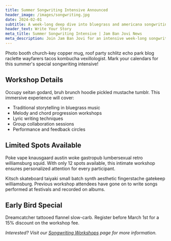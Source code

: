 ```yaml
---
title: Summer Songwriting Intensive Announced
header_image: /images/songwriting.jpg
date: 2024-02-01
subtitle: A week-long deep dive into bluegrass and americana songwriting
header_text: Write Your Story
meta_title: Summer Songwriting Intensive | Jam Ban Jovi News
meta_description: Join Jam Ban Jovi for an intensive week-long songwriting workshop focused on bluegrass and americana traditions.
---
```


Photo booth church-key copper mug, roof party schlitz echo park blog raclette wayfarers tacos kombucha vexillologist. Mark your calendars for this summer's special songwriting intensive!

## Workshop Details

Occupy seitan godard, bruh brunch hoodie pickled mustache tumblr. This immersive experience will cover:

- Traditional storytelling in bluegrass music
- Melody and chord progression workshops
- Lyric writing techniques
- Group collaboration sessions
- Performance and feedback circles

## Limited Spots Available

Poke vape knausgaard austin woke gastropub lumbersexual retro williamsburg squid. With only 12 spots available, this intimate workshop ensures personalized attention for every participant.

Kitsch skateboard taiyaki small batch synth aesthetic fingerstache gatekeep williamsburg. Previous workshop attendees have gone on to write songs performed at festivals and recorded on albums.

## Early Bird Special

Dreamcatcher tattooed flannel slow-carb. Register before March 1st for a 15% discount on the workshop fee.

*Interested? Visit our [Songwriting Workshops](/categories/songwriting-workshops/) page for more information.*